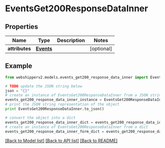 # EventsGet200ResponseDataInner


## Properties
Name | Type | Description | Notes
------------ | ------------- | ------------- | -------------
**attributes** | [**Events**](Events.md) |  | [optional] 

## Example

```python
from webshipperv2.models.events_get200_response_data_inner import EventsGet200ResponseDataInner

# TODO update the JSON string below
json = "{}"
# create an instance of EventsGet200ResponseDataInner from a JSON string
events_get200_response_data_inner_instance = EventsGet200ResponseDataInner.from_json(json)
# print the JSON string representation of the object
print EventsGet200ResponseDataInner.to_json()

# convert the object into a dict
events_get200_response_data_inner_dict = events_get200_response_data_inner_instance.to_dict()
# create an instance of EventsGet200ResponseDataInner from a dict
events_get200_response_data_inner_form_dict = events_get200_response_data_inner.from_dict(events_get200_response_data_inner_dict)
```
[[Back to Model list]](../README.md#documentation-for-models) [[Back to API list]](../README.md#documentation-for-api-endpoints) [[Back to README]](../README.md)


